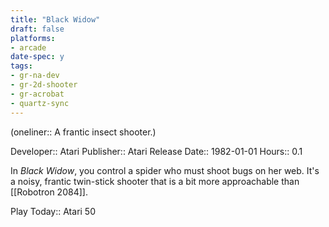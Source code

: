 ```yaml
---
title: "Black Widow"
draft: false
platforms:
- arcade
date-spec: y
tags:
- gr-na-dev
- gr-2d-shooter 
- gr-acrobat
- quartz-sync
---
```


(oneliner:: A frantic insect shooter.)

Developer:: Atari
Publisher:: Atari
Release Date:: 1982-01-01
Hours:: 0.1

In *Black Widow*, you control a spider who must shoot bugs on her web. It's a noisy, frantic twin-stick shooter that is a bit more approachable than [[Robotron 2084]].

Play Today:: Atari 50